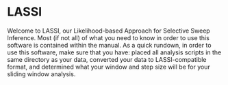 # LASSI
Welcome to LASSI, our Likelihood-based Approach for Selective Sweep Inference. Most (if not all) of what you need to know in order to use this software is contained within the manual. As a quick rundown, in order to use this software, make sure that you have: placed all analysis scripts in the same directory as your data, converted your data to LASSI-compatible format, and determined what your window and step size will be for your sliding window analysis.
